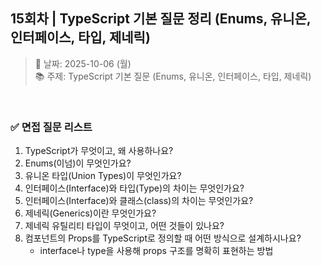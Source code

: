 ## 15회차 | TypeScript 기본 질문 정리 (Enums, 유니온, 인터페이스, 타입, 제네릭)

> 📅 날짜: 2025-10-06 (월) <br/>
> 📚 주제: TypeScript 기본 질문 (Enums, 유니온, 인터페이스, 타입, 제네릭)

<br/>

### ✅ 면접 질문 리스트

1. TypeScript가 무엇이고, 왜 사용하나요?
2. Enums(이넘)이 무엇인가요?
3. 유니온 타입(Union Types)이 무엇인가요?
4. 인터페이스(Interface)와 타입(Type)의 차이는 무엇인가요?
5. 인터페이스(Interface)와 클래스(class)의 차이는 무엇인가요?
6. 제네릭(Generics)이란 무엇인가요?
7. 제네릭 유틸리티 타입이 무엇이고, 어떤 것들이 있나요?
8. 컴포넌트의 Props를 TypeScript로 정의할 때 어떤 방식으로 설계하시나요?
   - interface나 type을 사용해 props 구조를 명확히 표현하는 방법

<br/>
